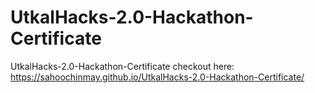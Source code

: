 # UtkalHacks-2.0-Hackathon-Certificate
UtkalHacks-2.0-Hackathon-Certificate
checkout here: https://sahoochinmay.github.io/UtkalHacks-2.0-Hackathon-Certificate/
